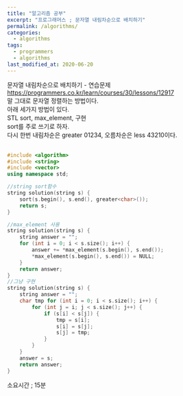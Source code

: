 ```yaml
---
title: "알고리즘 공부"
excerpt: "프로그래머스 ; 문자열 내림차순으로 배치하기"
permalink: /algorithms/
categories:
  - algorithms
tags:
  - programmers
  - algorithms
last_modified_at: 2020-06-20
---
```


문자열 내림차순으로 배치하기 - 연습문제  
<https://programmers.co.kr/learn/courses/30/lessons/12917>  
말 그대로 문자열 정렬하는 방법이다.  
아래 세가지 방법이 있다.  
STL sort, max_element, 구현  
sort를 주로 쓰기로 하자.  
다시 한번 내림차순은 greater 01234, 오름차순은 less 43210이다.  
<br>
```cpp
#include <algorithm>
#include <string>
#include <vector>
using namespace std;

//string sort함수
string solution(string s) {
    sort(s.begin(), s.end(), greater<char>());
    return s;
}

//max_element 사용
string solution(string s) {
    string answer = "";
    for (int i = 0; i < s.size(); i++) {
        answer += *max_element(s.begin(), s.end());
        *max_element(s.begin(), s.end()) = NULL;
    }
    return answer;
}
//그냥 구현
string solution(string s) {
    string answer = "";
    char tmp for (int i = 0; i < s.size(); i++) {
        for (int j = i; j < s.size(); j++) {
            if (s[i] < s[j]) {
                tmp = s[i];
                s[i] = s[j];
                s[j] = tmp;
            }
        }
    }
    answer = s;
    return answer;
}
```
소요시간 ; 15분
